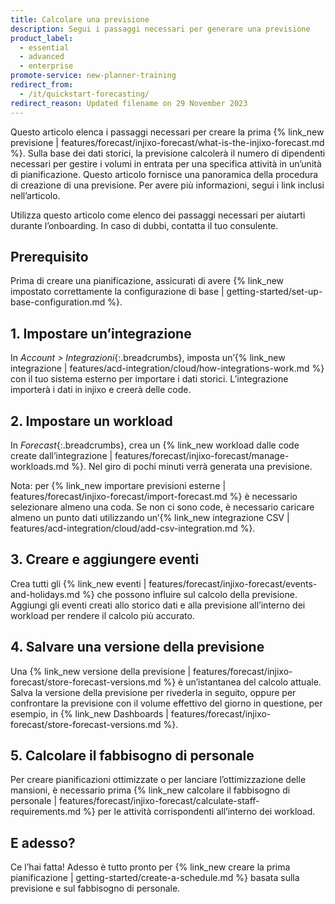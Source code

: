 ```yaml
---
title: Calcolare una previsione
description: Segui i passaggi necessari per generare una previsione
product_label:
  - essential
  - advanced
  - enterprise
promote-service: new-planner-training
redirect_from:
  - /it/quickstart-forecasting/
redirect_reason: Updated filename on 29 November 2023
---
```


Questo articolo elenca i passaggi necessari per creare la prima {% link_new previsione | features/forecast/injixo-forecast/what-is-the-injixo-forecast.md %}. Sulla base dei dati storici, la previsione calcolerà il numero di dipendenti necessari per gestire i volumi in entrata per una specifica attività in un’unità di pianificazione.
Questo articolo fornisce una panoramica della procedura di creazione di una previsione. Per avere più informazioni, segui i link inclusi nell’articolo.

Utilizza questo articolo come elenco dei passaggi necessari per aiutarti durante l’onboarding. In caso di dubbi, contatta il tuo consulente.

## Prerequisito

Prima di creare una pianificazione, assicurati di avere {% link_new impostato correttamente la configurazione di base | getting-started/set-up-base-configuration.md %}.
## 1\. Impostare un’integrazione

In _Account > Integrazioni_{:.breadcrumbs}, imposta un’{% link_new integrazione | features/acd-integration/cloud/how-integrations-work.md %} con il tuo sistema esterno per importare i dati storici. L’integrazione importerà i dati in injixo e creerà delle code.

## 2\. Impostare un workload

In _Forecast_{:.breadcrumbs}, crea un {% link_new workload dalle code create dall’integrazione | features/forecast/injixo-forecast/manage-workloads.md %}. Nel giro di pochi minuti verrà generata una previsione.

Nota: per {% link_new importare previsioni esterne | features/forecast/injixo-forecast/import-forecast.md %} è necessario selezionare almeno una coda. Se non ci sono code, è necessario caricare almeno un punto dati utilizzando un’{% link_new integrazione CSV | features/acd-integration/cloud/add-csv-integration.md %}.

## 3\. Creare e aggiungere eventi

Crea tutti gli {% link_new eventi | features/forecast/injixo-forecast/events-and-holidays.md %} che possono influire sul calcolo della previsione. Aggiungi gli eventi creati allo storico dati e alla previsione all’interno dei workload per rendere il calcolo più accurato.

## 4\. Salvare una versione della previsione

Una {% link_new versione della previsione | features/forecast/injixo-forecast/store-forecast-versions.md %} è un’istantanea del calcolo attuale. Salva la versione della previsione per rivederla in seguito, oppure per confrontare la previsione con il volume effettivo del giorno in questione, per esempio, in {% link_new Dashboards | features/forecast/injixo-forecast/store-forecast-versions.md %}.

## 5\. Calcolare il fabbisogno di personale

Per creare pianificazioni ottimizzate o per lanciare l’ottimizzazione delle mansioni, è necessario prima {% link_new calcolare il fabbisogno di personale | features/forecast/injixo-forecast/calculate-staff-requirements.md %} per le attività corrispondenti all’interno dei workload.


## E adesso?

Ce l’hai fatta! Adesso è tutto pronto per {% link_new creare la prima pianificazione | getting-started/create-a-schedule.md %} basata sulla previsione e sul fabbisogno di personale.
